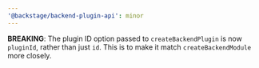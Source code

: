 ```yaml
---
'@backstage/backend-plugin-api': minor
---
```


**BREAKING**: The plugin ID option passed to `createBackendPlugin` is now `pluginId`, rather than just `id`. This is to make it match `createBackendModule` more closely.
